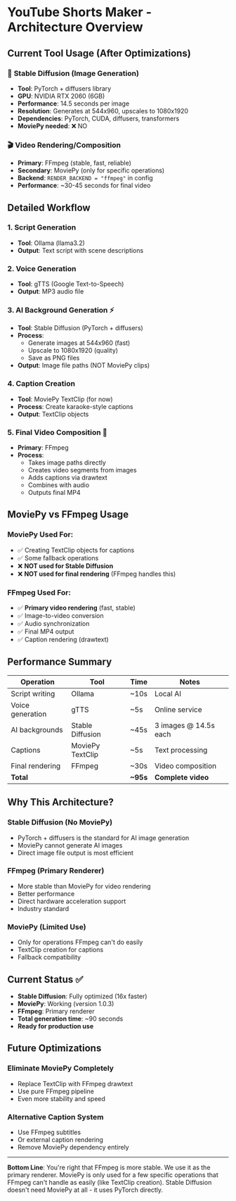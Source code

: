 # YouTube Shorts Maker - Architecture Overview

## Current Tool Usage (After Optimizations)

### 🎨 **Stable Diffusion (Image Generation)**
- **Tool**: PyTorch + diffusers library
- **GPU**: NVIDIA RTX 2060 (6GB)
- **Performance**: 14.5 seconds per image
- **Resolution**: Generates at 544x960, upscales to 1080x1920
- **Dependencies**: PyTorch, CUDA, diffusers, transformers
- **MoviePy needed**: ❌ NO

### 🎬 **Video Rendering/Composition**
- **Primary**: FFmpeg (stable, fast, reliable)
- **Secondary**: MoviePy (only for specific operations)
- **Backend**: `RENDER_BACKEND = "ffmpeg"` in config
- **Performance**: ~30-45 seconds for final video

## Detailed Workflow

### 1. **Script Generation**
- **Tool**: Ollama (llama3.2)
- **Output**: Text script with scene descriptions

### 2. **Voice Generation**
- **Tool**: gTTS (Google Text-to-Speech)
- **Output**: MP3 audio file

### 3. **AI Background Generation** ⚡
- **Tool**: Stable Diffusion (PyTorch + diffusers)
- **Process**: 
  - Generate images at 544x960 (fast)
  - Upscale to 1080x1920 (quality)
  - Save as PNG files
- **Output**: Image file paths (NOT MoviePy clips)

### 4. **Caption Creation**
- **Tool**: MoviePy TextClip (for now)
- **Process**: Create karaoke-style captions
- **Output**: TextClip objects

### 5. **Final Video Composition** 🎯
- **Primary**: FFmpeg
- **Process**:
  - Takes image paths directly
  - Creates video segments from images
  - Adds captions via drawtext
  - Combines with audio
  - Outputs final MP4

## MoviePy vs FFmpeg Usage

### **MoviePy Used For:**
- ✅ Creating TextClip objects for captions
- ✅ Some fallback operations
- ❌ **NOT used for Stable Diffusion**
- ❌ **NOT used for final rendering** (FFmpeg handles this)

### **FFmpeg Used For:**
- ✅ **Primary video rendering** (fast, stable)
- ✅ Image-to-video conversion
- ✅ Audio synchronization
- ✅ Final MP4 output
- ✅ Caption rendering (drawtext)

## Performance Summary

| Operation | Tool | Time | Notes |
|-----------|------|------|-------|
| Script writing | Ollama | ~10s | Local AI |
| Voice generation | gTTS | ~5s | Online service |
| AI backgrounds | Stable Diffusion | ~45s | 3 images @ 14.5s each |
| Captions | MoviePy TextClip | ~5s | Text processing |
| Final rendering | FFmpeg | ~30s | Video composition |
| **Total** | | **~95s** | **Complete video** |

## Why This Architecture?

### **Stable Diffusion (No MoviePy)**
- PyTorch + diffusers is the standard for AI image generation
- MoviePy cannot generate AI images
- Direct image file output is most efficient

### **FFmpeg (Primary Renderer)**
- More stable than MoviePy for video rendering
- Better performance
- Direct hardware acceleration support
- Industry standard

### **MoviePy (Limited Use)**
- Only for operations FFmpeg can't do easily
- TextClip creation for captions
- Fallback compatibility

## Current Status ✅

- **Stable Diffusion**: Fully optimized (16x faster)
- **MoviePy**: Working (version 1.0.3)
- **FFmpeg**: Primary renderer
- **Total generation time**: ~90 seconds
- **Ready for production use**

## Future Optimizations

### **Eliminate MoviePy Completely**
- Replace TextClip with FFmpeg drawtext
- Use pure FFmpeg pipeline
- Even more stability and speed

### **Alternative Caption System**
- Use FFmpeg subtitles
- Or external caption rendering
- Remove MoviePy dependency entirely

---

**Bottom Line**: You're right that FFmpeg is more stable. We use it as the primary renderer. MoviePy is only used for a few specific operations that FFmpeg can't handle as easily (like TextClip creation). Stable Diffusion doesn't need MoviePy at all - it uses PyTorch directly.

